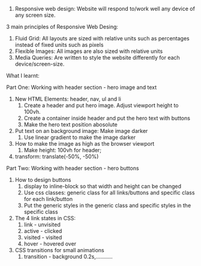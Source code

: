 1. Responsive web design:
Website will respond to/work well any device of any screen size.

3 main principles of Responsive Web Desing:
1. Fluid Grid: All layouts are sized with relative units such as percentages instead of fixed units such as pixels
2. Flexible Images: All images are also sized with relative units
3. Media Queries: Are written to style the website differently for each device/screen-size.


What I learnt:

Part One: Working with header section - hero image and text
1. New HTML Elements: header, nav, ul and li
   1. Create a header and put hero image. Adjust viewport height to 100vh.
   2. Create a container inside header and put the hero text with buttons
   3. Make the hero text position abosolute
2. Put text on an background image: Make image darker
   1. Use linear gradient to make the image darker
3. How to make the image as high as the browser viewport
   1. Make height: 100vh for header;
4. transform: translate(-50%, -50%)

Part Two: Working with header section - hero buttons
1. How to design buttons
   1. display to inline-block so that width and height can be changed
   2. Use css classes: generic class for all links/buttons and specific class for each link/button
   3. Put the generic styles in the generic class and specific styles in the specific class 
2. The 4 link states in CSS:
   1. link - unvisited
   2. active - clicked
   3. visited - visited
   4. hover - hovered over
3. CSS transitions for small animations
   1. transition - background 0.2s,...........

